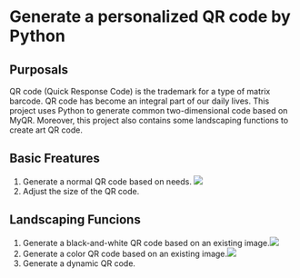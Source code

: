 Generate a personalized QR code by Python
====

Purposals
----
QR code (Quick Response Code) is the trademark for a type of matrix barcode. QR code has become an integral part of our daily lives. This project uses Python to generate common two-dimensional code based on MyQR. Moreover, this project also contains some landscaping functions to create art QR code.

Basic Freatures
---
1. Generate a normal QR code based on needs. ![](https://upload.wikimedia.org/wikipedia/commons/d/d0/QR_code_for_mobile_English_Wikipedia.svg)<br>
2. Adjust the size of the QR code.<br>

Landscaping Funcions
---
1. Generate a black-and-white QR code based on an existing image.![](https://github.com/sylnsfar/qrcode/blob/master/example/qrs1.jpg?raw=true)<br>
2. Generate a color QR code based on an existing image.![](https://github.com/sylnsfar/qrcode/blob/master/example/qrs2.jpg?raw=true)<br>
3. Generate a dynamic QR code.<br>

